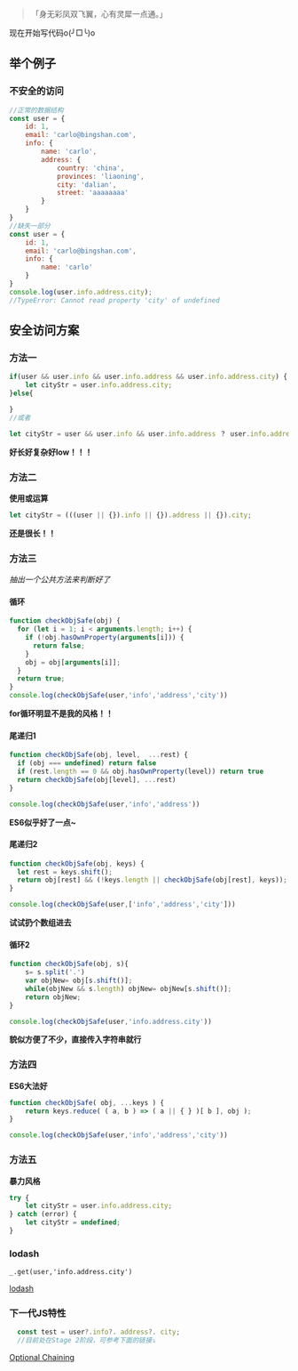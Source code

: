 
 

>「身无彩凤双飞翼，心有灵犀一点通。」

<!--more-->

现在开始写代码o(╯□╰)o 

## 举个例子
### **不安全的访问**
```javascript
//正常的数据结构
const user = {
    id: 1,
    email: 'carlo@bingshan.com',
    info: {
        name: 'carlo',
        address: {
            country: 'china',
            provinces: 'liaoning',
            city: 'dalian',
            street: 'aaaaaaaa'
        }
    }
}
//缺失一部分
const user = {
    id: 1,
    email: 'carlo@bingshan.com',
    info: {
        name: 'carlo'
    }
}
console.log(user.info.address.city);
//TypeError: Cannot read property 'city' of undefined
```

## 安全访问方案
### **方法一**

```javascript
if(user && user.info && user.info.address && user.info.address.city) {
    let cityStr = user.info.address.city;
}else{

}
//或者

let cityStr = user && user.info && user.info.address ？ user.info.address.city : '';
```
**好长好复杂好low！！！**

### **方法二**
**使用或运算**

```JavaScript
let cityStr = (((user || {}).info || {}).address || {}).city;
```
**还是很长！！**

### **方法三**
*抽出一个公共方法来判断好了*
#### 循环
```JavaScript
function checkObjSafe(obj) {
  for (let i = 1; i < arguments.length; i++) {
    if (!obj.hasOwnProperty(arguments[i])) {
      return false;
    }
    obj = obj[arguments[i]];
  }
  return true;
}
console.log(checkObjSafe(user,'info','address','city'))
```
**for循环明显不是我的风格！！**
#### 尾递归1
```JavaScript
function checkObjSafe(obj, level,  ...rest) {
  if (obj === undefined) return false
  if (rest.length == 0 && obj.hasOwnProperty(level)) return true
  return checkObjSafe(obj[level], ...rest)
}

console.log(checkObjSafe(user,'info','address'))
```
**ES6似乎好了一点~**

#### 尾递归2
```javascript
function checkObjSafe(obj, keys) {
  let rest = keys.shift();
  return obj[rest] && (!keys.length || checkObjSafe(obj[rest], keys));
}

console.log(checkObjSafe(user,['info','address','city']))
```
**试试扔个数组进去**
#### 循环2
```javascript
function checkObjSafe(obj, s){
    s= s.split('.')
    var objNew= obj[s.shift()];
    while(objNew && s.length) objNew= objNew[s.shift()];
    return objNew;
}

console.log(checkObjSafe(user,'info.address.city'))
```
**貌似方便了不少，直接传入字符串就行**

### **方法四**
**ES6大法好**

```JavaScript
function checkObjSafe( obj, ...keys ) {
    return keys.reduce( ( a, b ) => ( a || { } )[ b ], obj );
}

console.log(checkObjSafe(user,'info','address','city'))
```

### **方法五**
**暴力风格**

```JavaScript
try {
    let cityStr = user.info.address.city;
} catch (error) {
    let cityStr = undefined;
}
```
### **lodash**
```
_.get(user,'info.address.city')
```
[lodash](https://lodash.com/docs/4.17.11#get)

### **下一代JS特性**
```JavaScript
  const test = user?.info?. address?. city;
  //目前处在Stage 2阶段，可参考下面的链接⤵️
```
[Optional Chaining](https://github.com/tc39/proposal-optional-chaining)

